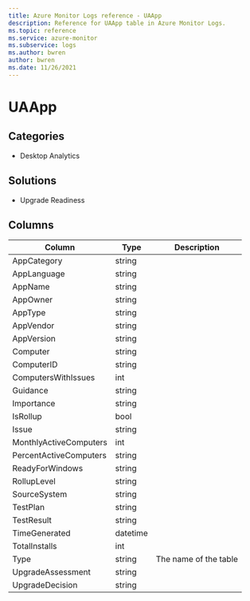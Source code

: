 ```yaml
---
title: Azure Monitor Logs reference - UAApp
description: Reference for UAApp table in Azure Monitor Logs.
ms.topic: reference
ms.service: azure-monitor
ms.subservice: logs
ms.author: bwren
author: bwren
ms.date: 11/26/2021
---
```


# UAApp

 

## Categories

- Desktop Analytics
## Solutions

- Upgrade Readiness




## Columns

| Column | Type | Description |
| --- | --- | --- |
| AppCategory | string |  |
| AppLanguage | string |  |
| AppName | string |  |
| AppOwner | string |  |
| AppType | string |  |
| AppVendor | string |  |
| AppVersion | string |  |
| Computer | string |  |
| ComputerID | string |  |
| ComputersWithIssues | int |  |
| Guidance | string |  |
| Importance | string |  |
| IsRollup | bool |  |
| Issue | string |  |
| MonthlyActiveComputers | int |  |
| PercentActiveComputers | string |  |
| ReadyForWindows | string |  |
| RollupLevel | string |  |
| SourceSystem | string |  |
| TestPlan | string |  |
| TestResult | string |  |
| TimeGenerated | datetime |  |
| TotalInstalls | int |  |
| Type | string | The name of the table |
| UpgradeAssessment | string |  |
| UpgradeDecision | string |  |
